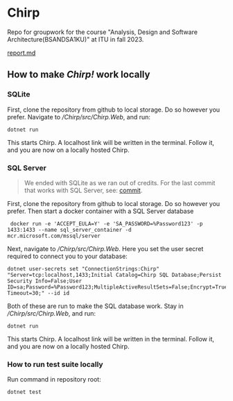 # Chirp
Repo for groupwork for the course "Analysis, Design and Software Architecture(BSANDSA1KU)" at ITU in fall 2023.

[report.md](docs%2Freport.md)

## How to make _Chirp!_ work locally
### SQLite
First, clone the repository from github to local storage. Do so however you prefer.
Navigate to  */Chirp/src/Chirp.Web*, and run:
```
dotnet run
```
This starts Chirp. A localhost link will be written in the terminal. Follow it, and you are now on a locally hosted Chirp.



### SQL Server
> We ended with SQLite as we ran out of credits. For the last commit that works with SQL Server, see: [commit](https://github.com/ITU-BDSA23-GROUP24/Chirp/tree/9e05008fab7e9c4d4fc7709a31296f601a372c11).

First, clone the repository from github to local storage. Do so however you prefer.
Then start a docker container with a SQL Server database
```
 docker run -e 'ACCEPT_EULA=Y' -e 'SA_PASSWORD=%Password123' -p 1433:1433 --name sql_server_container -d mcr.microsoft.com/mssql/server
```
Next, navigate to */Chirp/src/Chirp.Web*. Here you set the user secret required to connect you to your database:
```
dotnet user-secrets set "ConnectionStrings:Chirp" "Server=tcp:localhost,1433;Initial Catalog=Chirp SQL Database;Persist Security Info=False;User ID=sa;Password=%Password123;MultipleActiveResultSets=False;Encrypt=True;TrustServerCertificate=True;Connection Timeout=30;" --id id
```
Both of these are run to make the SQL database work. Stay in */Chirp/src/Chirp.Web*, and run:
```
dotnet run
```
This starts Chirp. A localhost link will be written in the terminal. Follow it, and you are now on a locally hosted Chirp.

### How to run test suite locally
Run command in repository root:
```
dotnet test
```
